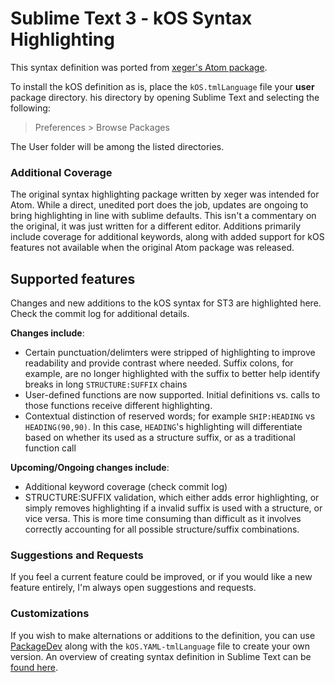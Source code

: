 # Sublime Text 3 - kOS Syntax Highlighting

This syntax definition was ported from [xeger's Atom package](https://github.com/KSP-KOS/EditorTools/tree/develop/Atom).  

To install the kOS definition as is, place the `kOS.tmlLanguage` file your **user** package directory.  his directory by opening Sublime Text and selecting the following:

> Preferences > Browse Packages

The User folder will be among the listed directories.


### Additional Coverage

The original syntax highlighting package written by xeger was intended for Atom.  While a direct, unedited port does the job, updates are ongoing to bring highlighting in line with sublime defaults.  This isn't a commentary on the original, it was just written for a different editor. Additions primarily include coverage for additional keywords, along with added support for kOS features not available when the original Atom package was released.


## Supported features

Changes and new additions to the kOS syntax for ST3 are highlighted here. Check the commit log for additional details.     

**Changes include**:

  - Certain punctuation/delimters were stripped of highlighting to improve readability and provide contrast where needed.  Suffix colons, for example, are no longer highlighted with the suffix to better help identify breaks in long `STRUCTURE:SUFFIX` chains
  - User-defined functions are now supported. Initial definitions vs. calls to those functions receive different highlighting. 
  - Contextual distinction of reserved words; for example `SHIP:HEADING` vs `HEADING(90,90)`.  In this case, `HEADING`'s highlighting will differentiate based on whether its used as a structure suffix, or as a traditional function call


**Upcoming/Ongoing changes include**:

  - Additional keyword coverage (check commit log)
  - STRUCTURE:SUFFIX validation, which either adds error highlighting, or  simply removes highlighting if a invalid suffix is used with a    structure, or vice versa.  This is more time consuming than difficult as it involves correctly accounting for all possible structure/suffix combinations.  


### Suggestions and Requests

If you feel a current feature could be improved, or if you would like a new feature entirely, I'm always open suggestions and requests. 


### Customizations

If you wish to make alternations or additions to the definition, you can use [PackageDev](https://github.com/SublimeText/PackageDev) along with the `kOS.YAML-tmlLanguage` file to create your own version.  An overview of creating syntax definition in Sublime Text can be [found here](http://docs.sublimetext.info/en/latest/extensibility/syntaxdefs.html).